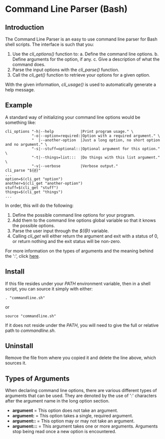 # Command Line Parser (Bash)

## Introduction

The Command Line Parser is an easy to use command line parser for Bash shell
scripts. The interface is such that you:
1. Use the *cli_options()* function to:
  a. Define the command line options.
  b. Define arguments for the option, if any.
  c. Give a description of what the command does.
2. Parse the input options with the *cli_parse()* function.
3. Call the *cli_get()* function to retrieve your options for a given option.

With the given information, *cli_usage()* is used to automatically generate a
help message.

## Example

A standard way of initializing your command line options would be something like:
```
cli_options "-h|--help            |Print program usage." \
            "-o|--option=required:|Option with a required argument." \
            "  |--another-option  |Just a long option, no short option and no argument." \
            "-s|--stuff=optional::|Optional argument for this option." \
            "-t|--things=list:::  |Do things with this list argument." \
            "-v|--verbose         |Verbose output."
cli_parse "${@}"
...
option=$(cli_get "option")
another=$(cli_get "another-option")
stuff=$(cli_get "stuff")
things=$(cli_get "things")
...
```

In order, this will do the following:
1. Define the possible command line options for your program.
2. Add them to the command line options global variable so that it knows the
   possible options.
3. Parse the user input through the *${@}* variable.
4. Calling *cli_get* will either return the argument and exit with a status of
   0, or return nothing and the exit status will be non-zero.

For more information on the types of arguments and the meaning behind the ':',
click [here](#types).

## Install

If this file resides under your *PATH* environment variable, then in a shell
script, you can source it simply with either:

```
. "commandline.sh"
```

or

```
source "commandline.sh"
```

If it does not reside under the *PATH*, you will need to give the full or
relative path to *commandline.sh*.

## Uninstall

Remove the file from where you copied it and delete the line above, which
sources it.

## Types of Arguments

When declaring command line options, there are various different types of
arguments that can be used. They are denoted by the use of ':' characters after
the argument name in the long option section.
- **argument** = This option does not take an argument.
- **argument:** = This option takes a single, required argument.
- **argument::** = This option may or may not take an argument.
- **argument:::** = This argument takes one or more arguments. Arguments stop
    being read once a new option is encountered.
